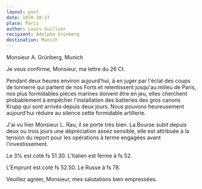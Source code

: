 ```yaml
---
layout: post
date: 1870-10-27
place: Paris
author: Louis Guillier
recipient: Adolphe Grünberg
destination: Munich
---
```


Monsieur A. Grünberg, Munich


Je vous confirme, Monsieur, ma lettre du 26 Ct.

Pendant deux heures environ aujourd'hui, à en juger par l'éclat des coups de
tonnerre qui partent de nos Forts et retentissent jusqu'au milieu de Paris, nos
plus formidables pièces marines doivent être en jeu, elles cherchent
probablement à empêcher l'installation des batteries des gros canons Krupp qui
sont arrivés depuis deux jours. Nous pouvons heureusement aujourd'hui réduire
au silence cette formidable artillerie.

J'ai vu hier Monsieur L. Rau, il se porte très bien. La Bourse subit depuis
deux ou trois jours une dépréciation assez sensible, elle est attribuée à la
tension du report pour les opérations à terme engagées avant l'investissement.

Le 3% est coté fs 51.30. L'Italien est ferme à fs 52.

L'Emprunt est coté fs 52.50. Le Russe à fs 78.

Veuillez agréer, Monsieur, mes salutations bien empressées.
